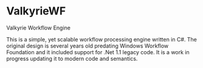 ValkyrieWF
==========

Valkyrie Workflow Engine

This is a simple, yet scalable workflow processing engine written in C#.  The original design is several years old predating Windows Workflow Foundation and it included support for .Net 1.1 legacy code.  It is a work in progress updating it to modern code and semantics. 
